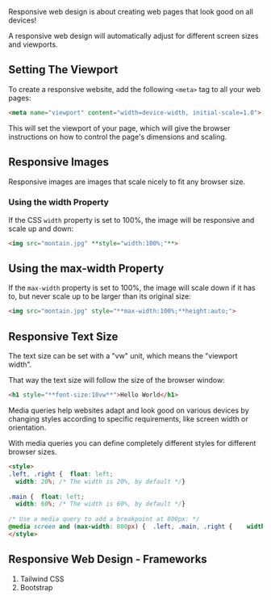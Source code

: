 
Responsive web design is about creating web pages that look good on all devices!

A responsive web design will automatically adjust for different screen sizes and viewports.

## Setting The Viewport

To create a responsive website, add the following `<meta>` tag to all your web pages:

```html
<meta name="viewport" content="width=device-width, initial-scale=1.0">
```

This will set the viewport of your page, which will give the browser instructions on how to control the page's dimensions and scaling.

## Responsive Images

Responsive images are images that scale nicely to fit any browser size.

### Using the width Property

If the CSS `width` property is set to 100%, the image will be responsive and scale up and down:

```html
<img src="montain.jpg" **style="width:100%;"**>
```

## Using the max-width Property

If the `max-width` property is set to 100%, the image will scale down if it has to, but never scale up to be larger than its original size:

```html
<img src="montain.jpg" style="**max-width:100%;**height:auto;">
```

## Responsive Text Size

The text size can be set with a "vw" unit, which means the "viewport width".

That way the text size will follow the size of the browser window:

```html
<h1 style="**font-size:10vw**">Hello World</h1>
```

Media queries help websites adapt and look good on various devices by changing styles according to specific requirements, like screen width or orientation.

With media queries you can define completely different styles for different browser sizes.

```html
<style>  
.left, .right {  float: left;  
  width: 20%; /* The width is 20%, by default */}  
  
.main {  float: left;  
  width: 60%; /* The width is 60%, by default */}  
  
/* Use a media query to add a breakpoint at 800px: */  
@media screen and (max-width: 800px) {  .left, .main, .right {    width: 100%; /* The width is 100%, when the viewport is 800px or smaller */  }}  
</style>
```

## Responsive Web Design - Frameworks

1. Tailwind CSS
2. Bootstrap